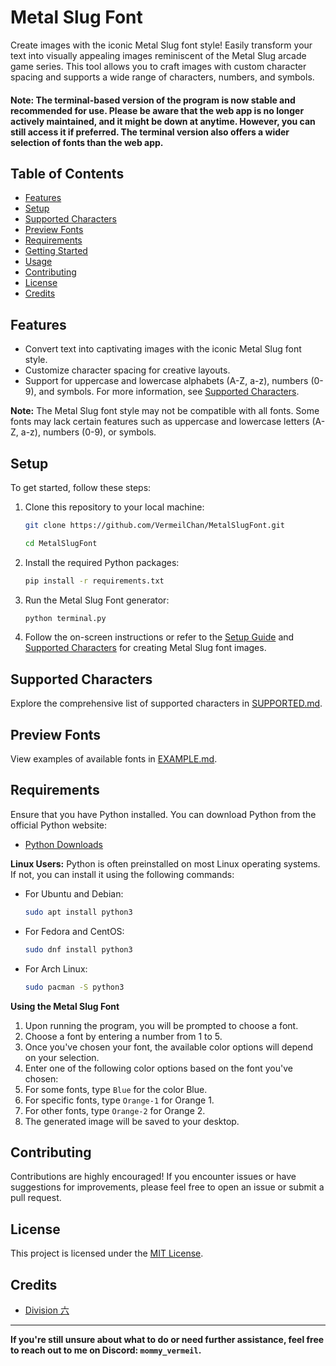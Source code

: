 # Metal Slug Font

Create images with the iconic Metal Slug font style! Easily transform your text into visually appealing images reminiscent of the Metal Slug arcade game series. This tool allows you to craft images with custom character spacing and supports a wide range of characters, numbers, and symbols.

#### **Note:** The terminal-based version of the program is now stable and recommended for use. Please be aware that the web app is no longer actively maintained, and it might be down at anytime. However, you can still access it if preferred. The terminal version also offers a wider selection of fonts than the web app.

## Table of Contents
- [Features](#features)
- [Setup](#setup)
- [Supported Characters](#supported-characters)
- [Preview Fonts](#preview-fonts)
- [Requirements](#requirements)
- [Getting Started](#getting-started)
- [Usage](#usage)
- [Contributing](#contributing)
- [License](#license)
- [Credits](#credits)

## Features

- Convert text into captivating images with the iconic Metal Slug font style.
- Customize character spacing for creative layouts.
- Support for uppercase and lowercase alphabets (A-Z, a-z), numbers (0-9), and symbols. 
  For more information, see [Supported Characters](#supported-characters).

**Note:** The Metal Slug font style may not be compatible with all fonts. Some fonts may lack certain features such as uppercase and lowercase letters (A-Z, a-z), numbers (0-9), or symbols.

## Setup

To get started, follow these steps:

1. Clone this repository to your local machine:

   ```bash
   git clone https://github.com/VermeilChan/MetalSlugFont.git
   ```
   ```bash
   cd MetalSlugFont
   ```

2. Install the required Python packages:

   ```bash
   pip install -r requirements.txt
   ```

3. Run the Metal Slug Font generator:

   ```bash
   python terminal.py
   ```

4. Follow the on-screen instructions or refer to the [Setup Guide](GUIDE.md) and [Supported Characters](SUPPORTED.md) for creating Metal Slug font images.

## Supported Characters

Explore the comprehensive list of supported characters in [SUPPORTED.md](SUPPORTED.md).

## Preview Fonts

View examples of available fonts in [EXAMPLE.md](EXAMPLE.md).

## Requirements

Ensure that you have Python installed. You can download Python from the official Python website:

- [Python Downloads](https://www.python.org/downloads/)

**Linux Users:** Python is often preinstalled on most Linux operating systems. If not, you can install it using the following commands:

- For Ubuntu and Debian:
  ```bash
  sudo apt install python3
  ```

- For Fedora and CentOS:
  ```bash
  sudo dnf install python3
  ```

- For Arch Linux:
  ```bash
  sudo pacman -S python3
  ```

**Using the Metal Slug Font**
1. Upon running the program, you will be prompted to choose a font.
2. Choose a font by entering a number from 1 to 5.
3. Once you've chosen your font, the available color options will depend on your selection.
4. Enter one of the following color options based on the font you've chosen:
5. For some fonts, type `Blue` for the color Blue.
6. For specific fonts, type `Orange-1` for Orange 1.
7. For other fonts, type `Orange-2` for Orange 2.
8. The generated image will be saved to your desktop.

## Contributing

Contributions are highly encouraged! If you encounter issues or have suggestions for improvements, please feel free to open an issue or submit a pull request.

## License

This project is licensed under the [MIT License](LICENSE).

## Credits

- [Division 六](https://6th-divisions-den.com/)

---

**If you're still unsure about what to do or need further assistance, feel free to reach out to me on Discord: `mommy_vermeil`.**